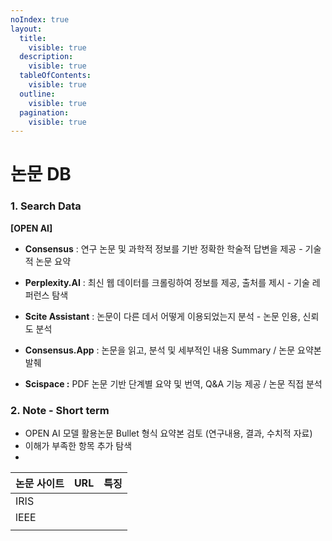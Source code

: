 ```yaml
---
noIndex: true
layout:
  title:
    visible: true
  description:
    visible: true
  tableOfContents:
    visible: true
  outline:
    visible: true
  pagination:
    visible: true
---
```


# 논문 DB



### 1. Search Data



**\[OPEN AI]**

* **Consensus** : 연구 논문 및 과학적 정보를 기반 정확한 학술적 답변을 제공 - 기술적 논문 요약
* **Perplexity.AI** :  최신 웹 데이터를 크롤링하여 정보를 제공, 출처를 제시 - 기술 레퍼런스 탐색
* **Scite Assistant** : 논문이 다른 데서 어떻게 이용되었는지 분석 - 논문 인용, 신뢰도 분석



* **Consensus.App** : 논문을  읽고, 분석 및 세부적인 내용 Summary / 논문 요약본 발췌
* **Scispace :** PDF 논문 기반 단계별 요약 및  번역, Q\&A 기능 제공 / 논문 직접 분석



### 2. Note - Short term



* OPEN AI 모델 활용논문 Bullet 형식 요약본 검토 (연구내용,  결과, 수치적 자료)
* 이해가 부족한 항목 추가 탐색
*







| 논문 사이트 | URL | 특징 |
| ------ | --- | -- |
| IRIS   |     |    |
| lEEE   |     |    |
|        |     |    |
